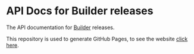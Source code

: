 # API Docs for Builder releases

The API documentation for [Builder](https://github.com/aoliverio/builder) releases.

This repository is used to generate GitHub Pages, to see the website [click here](http://aoliverio.github.io/builder-api-docs/).
